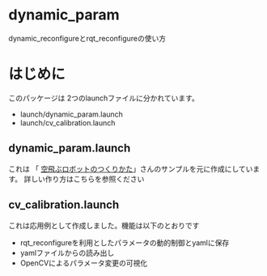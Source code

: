 # dynamic_param
dynamic_reconfigureとrqt_reconfigureの使い方

# はじめに
このパッケージは
2つのlaunchファイルに分かれています。
* launch/dynamic_param.launch
* launch/cv_calibration.launch
## dynamic_param.launch
これは
「
[空飛ぶロボットのつくりかた](http://robonchu.hatenablog.com/entry/2017/02/21/230903)」さんのサンプルを元に作成にしています。
詳しい作り方はこちらを参照ください

## cv_calibration.launch
これは応用例として作成しました。機能は以下のとおりです
* rqt_reconfigureを利用としたパラメータの動的制御とyamlに保存
* yamlファイルからの読み出し
* OpenCVによるパラメータ変更の可視化

